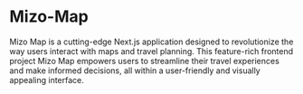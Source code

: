 # Mizo-Map
Mizo Map is a cutting-edge Next.js application designed to revolutionize the way users interact with maps and travel planning. This feature-rich frontend project Mizo Map empowers users to streamline their travel experiences and make informed decisions, all within a user-friendly and visually appealing interface.
